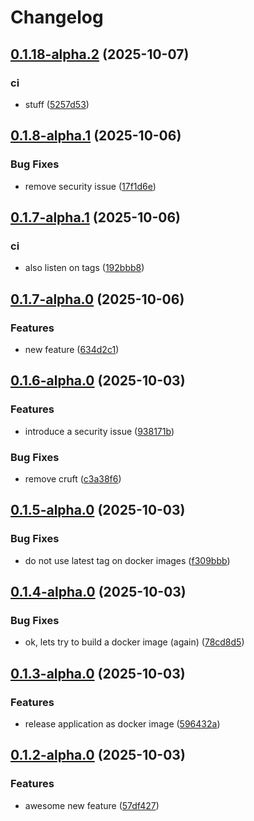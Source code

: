 # Changelog

## [0.1.18-alpha.2](https://github.com/jzandbergen/go-release-please-test/compare/v0.1.8-alpha.1...v0.1.18-alpha.2) (2025-10-07)


### ci

* stuff ([5257d53](https://github.com/jzandbergen/go-release-please-test/commit/5257d53a04358c6a731fb3167a85112a551f96cf))

## [0.1.8-alpha.1](https://github.com/jzandbergen/go-release-please-test/compare/v0.1.7-alpha.1...v0.1.8-alpha.1) (2025-10-06)


### Bug Fixes

* remove security issue ([17f1d6e](https://github.com/jzandbergen/go-release-please-test/commit/17f1d6eb79e332c412b22088acba0fe2a1dcf6c8))

## [0.1.7-alpha.1](https://github.com/jzandbergen/go-release-please-test/compare/v0.1.7-alpha.0...v0.1.7-alpha.1) (2025-10-06)


### ci

* also listen on tags ([192bbb8](https://github.com/jzandbergen/go-release-please-test/commit/192bbb89fb343fb5770c1d92903204f0de051684))

## [0.1.7-alpha.0](https://github.com/jzandbergen/go-release-please-test/compare/v0.1.6-alpha.0...v0.1.7-alpha.0) (2025-10-06)


### Features

* new feature ([634d2c1](https://github.com/jzandbergen/go-release-please-test/commit/634d2c1a7e9f6b38ef10e6433c1b14484f79e617))

## [0.1.6-alpha.0](https://github.com/jzandbergen/go-release-please-test/compare/v0.1.5-alpha.0...v0.1.6-alpha.0) (2025-10-03)


### Features

* introduce a security issue ([938171b](https://github.com/jzandbergen/go-release-please-test/commit/938171b9bcc4f046cf8c8cbca083d8d37920538e))


### Bug Fixes

* remove cruft ([c3a38f6](https://github.com/jzandbergen/go-release-please-test/commit/c3a38f60d29a46c82e8a823beeb64936a8abb05b))

## [0.1.5-alpha.0](https://github.com/jzandbergen/go-release-please-test/compare/v0.1.4-alpha.0...v0.1.5-alpha.0) (2025-10-03)


### Bug Fixes

* do not use latest tag on docker images ([f309bbb](https://github.com/jzandbergen/go-release-please-test/commit/f309bbbddb7a394eef6e88befc998a7a6484bac8))

## [0.1.4-alpha.0](https://github.com/jzandbergen/go-release-please-test/compare/v0.1.3-alpha.0...v0.1.4-alpha.0) (2025-10-03)


### Bug Fixes

* ok, lets try to build a docker image (again) ([78cd8d5](https://github.com/jzandbergen/go-release-please-test/commit/78cd8d5e98fa07c3fdc378b144d109f943bc49c7))

## [0.1.3-alpha.0](https://github.com/jzandbergen/go-release-please-test/compare/v0.1.2-alpha.0...v0.1.3-alpha.0) (2025-10-03)


### Features

* release application as docker image ([596432a](https://github.com/jzandbergen/go-release-please-test/commit/596432a5ebb29e1a1f0df24e00ad00febf415d1e))

## [0.1.2-alpha.0](https://github.com/jzandbergen/go-release-please-test/compare/v0.1.1-alpha.0...v0.1.2-alpha.0) (2025-10-03)


### Features

* awesome new feature ([57df427](https://github.com/jzandbergen/go-release-please-test/commit/57df427dbc9ba6b2d6a228c59f3dd60bdb08dc49))

